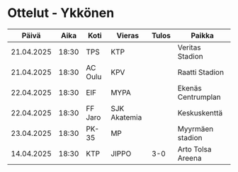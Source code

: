 # Ottelut - Ykkönen

| Päivä | Aika | Koti | Vieras | Tulos | Paikka |
| ----- | ---- | ---- | ------ | ----- | ------ |
| 21.04.2025 | 18:30 | TPS | KTP |  | Veritas Stadion |
| 21.04.2025 | 18:30 | AC Oulu | KPV |  | Raatti Stadion |
| 22.04.2025 | 18:30 | EIF | MYPA |  | Ekenäs Centrumplan |
| 22.04.2025 | 18:30 | FF Jaro | SJK Akatemia |  | Keskuskenttä |
| 23.04.2025 | 18:30 | PK-35 | MP |  | Myyrmäen stadion |
| 14.04.2025 | 18:30 | KTP | JIPPO | 3-0 | Arto Tolsa Areena |
